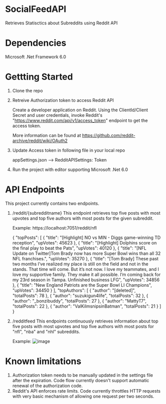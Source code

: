 # SocialFeedAPI

Retrieves Statisctics about Subreddits using Reddit API

# Dependencies

Microsoft .Net Framework 6.0

# Gettting Started

1. Clone the repo
2. Retreive Authorization token to access Reddit API

     Create a developer application on Reddit. Using the ClientId/Client Secret and user credentials, invoke Reddit's "https://www.reddit.com/api/v1/access_token" endpoint to get the access token.

     More information can be found at https://github.com/reddit-archive/reddit/wiki/OAuth2

3. Update Access token in following file in your local repo

     appSettings.json --> RedditAPISettings: Token

4. Run the project with editor supporting Microsoft .Net 6.0

# API Endpoints

  This project currently contains two endpoints.

  1. /reddit/{subredditname}
     This endpoint retrieves top five posts with most upvotes and top five authors with most posts for the given subreddit.

     Example: https://localhost:7051/reddit/nfl

     {
        "topPosts": [
            {
                "title": "[Highlight] NO vs MIN - Diggs game-winning TD reception",
                "upVotes": 45623
            },
            {
                "title": "[Highlight] Dolphins score on the final play to beat the Pats",
                "upVotes": 40120
            },
            {
                "title": "[NFL Update on Twitter]Tom Brady now has more Super Bowl wins than all 32 NFL franchises.",
                "upVotes": 35270
            },
            {
                "title": "[Tom Brady] These past two months I’ve realized my place is still on the field and not in the stands. That time will come. But it’s not now. I love my teammates, and I love my supportive family. They make it all possible. I’m coming back for my 23rd season in Tampa. Unfinished business LFG",
                "upVotes": 34856
            },
            {
                "title": "New England Patriots are the Super Bowl LI Champions",
                "upVotes": 34450
            }
        ],
        "topAuthors": [
            {
                "author": "[deleted]",
                "totalPosts": 78
            },
            {
                "author": "suzukigun4life",
                "totalPosts": 32
            },
            {
                "author": "_bonzibuddy",
                "totalPosts": 27
            },
            {
                "author": "MattyT7",
                "totalPosts": 22
            },
            {
                "author": "ValKilmsnipsinBatman",
                "totalPosts": 21
            }
        ]
      }

  3. /redditfeed
     This endpoints continuously retrieves information about top five posts with most upvotes and top five authors with most posts for "nfl", "nba" and "nhl" subreddits.

     Example:
     ![image](https://github.com/patelshekhar7/SocialFeedAPI/assets/145226781/d20ef5ee-3818-42fd-b4cb-ca724206d6f3)

     
# Known limitations
1. Authorization token needs to be manually updated in the settings file after the expiration. Code flow currently doesn't support automatic renewal of the authorization code.
2. Reddit's API enforces rate limits. Code currently throttles HTTP requests with very basic mechanism of allowing one request per two seconds.
   


